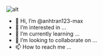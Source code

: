 ![alt](https://user-images.githubusercontent.com/75102477/137795477-08e5e160-e776-4eed-bc48-b51f22059651.png) 
- 👋 Hi, I’m @anhtran123-max
- 👀 I’m interested in ...
- 🌱 I’m currently learning ...
- 💞️ I’m looking to collaborate on ...
- 📫 How to reach me ...

<!---
anhtran123-max/anhtran123-max is a ✨ special ✨ repository because its `README.md` (this file) appears on your GitHub profile.
You can click the Preview link to take a look at your changes.
--->
